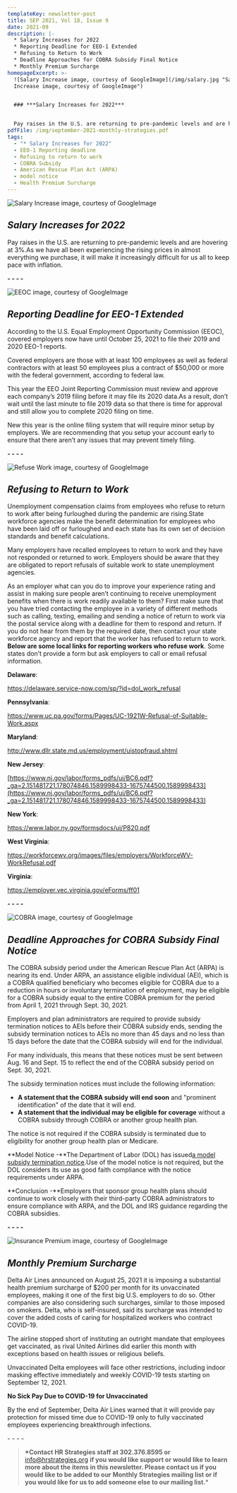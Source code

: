 ```yaml
---
templateKey: newsletter-post
title: SEP 2021, Vol 18, Issue 9
date: 2021-09
description: |-
  * Salary Increases for 2022
  * Reporting Deadline for EEO-1 Extended
  * Refusing to Return to Work
  * Deadline Approaches for COBRA Subsidy Final Notice
  * Monthly Premium Surcharge
homepageExcerpt: >-
  ![Salary Increase image, courtesy of GoogleImage](/img/salary.jpg "Salary
  Increase image, courtesy of GoogleImage")


  ### ***Salary Increases for 2022***


  Pay raises in the U.S. are returning to pre-pandemic levels and are hovering at 3%.As we have all been experiencing the rising prices in almost everything we purchase, it will make it increasingly difficult for us all to keep pace with inflation.
pdfFile: /img/september-2021-monthly-strategies.pdf
tags:
  - "* Salary Increases for 2022"
  - EEO-1 Reporting deadline
  - Refusing to return to work
  - COBRA Subsidy
  - American Rescue Plan Act (ARPA)
  - model notice
  - Health Premium Surcharge
---
```

![Salary Increase image, courtesy of GoogleImage](/img/salary.jpg "Salary Increase image, courtesy of GoogleImage")

## ***Salary Increases for 2022***

Pay raises in the U.S. are returning to pre-pandemic levels and are hovering at 3%.As we have all been experiencing the rising prices in almost everything we purchase, it will make it increasingly difficult for us all to keep pace with inflation.

***\- - - -***

![EEOC image, courtesy of GoogleImage](/img/eeoc.jpg "EEOC image, courtesy of GoogleImage")

## ***Reporting Deadline for EEO-1 Extended***

According to the U.S. Equal Employment Opportunity Commission (EEOC), covered employers now have until October 25, 2021 to file their 2019 and 2020 EEO-1 reports.

Covered employers are those with at least 100 employees as well as federal contractors with at least 50 employees plus a contract of $50,000 or more with the federal government, according to federal law.

This year the EEO Joint Reporting Commission must review and approve each company’s 2019 filing before it may file its 2020 data.As a result, don’t wait until the last minute to file 2019 data so that there is time for approval and still allow you to complete 2020 filing on time.

New this year is the online filing system that will require minor setup by employers. We are recommending that you setup your account early to ensure that there aren’t any issues that may prevent timely filing.

***\- - - -***

![Refuse Work image, courtesy of GoogleImage ](/img/refuse-work.jpg "Refuse Work image, courtesy of GoogleImage ")

## ***Refusing to Return to Work***

Unemployment compensation claims from employees who refuse to return to work after being furloughed during the pandemic are rising.State workforce agencies make the benefit determination for employees who have been laid off or furloughed and each state has its own set of decision standards and benefit calculations.

Many employers have recalled employees to return to work and they have not responded or returned to work. Employers should be aware that they are obligated to report refusals of suitable work to state unemployment agencies.

As an employer what can you do to improve your experience rating and assist in making sure people aren’t continuing to receive unemployment benefits when there is work readily available to them? First make sure that you have tried contacting the employee in a variety of different methods such as calling, texting, emailing and sending a notice of return to work via the postal service along with a deadline for them to respond and return. If you do not hear from them by the required date, then contact your state workforce agency and report that the worker has refused to return to work. **Below are some local links for reporting workers who refuse work**. Some states don’t provide a form but ask employers to call or email refusal information.

**Delaware**:

<https://delaware.service-now.com/sp/?id=dol_work_refusal>

**Pennsylvania**:

<https://www.uc.pa.gov/forms/Pages/UC-1921W-Refusal-of-Suitable-Work.aspx>

**Maryland**:

<http://www.dllr.state.md.us/employment/uistopfraud.shtml>

**New Jersey**:

[https://www.nj.gov/labor/forms_pdfs/ui/BC6.pdf?_ga=2.151481721.178074846.1589998433-1675744500.1589998433](https://www.nj.gov/labor/forms_pdfs/ui/BC6.pdf?_ga=2.151481721.178074846.1589998433-1675744500.1589998433)

**New York**:

<https://www.labor.ny.gov/formsdocs/ui/P820.pdf>

**West Virginia**:

<https://workforcewv.org/images/files/employers/WorkforceWV-WorkRefusal.pdf>

**Virginia**:

<https://employer.vec.virginia.gov/eForms/ff01>

***\- - - -***

![COBRA image, courtesy of GoogleImage](/img/cobra.png "COBRA image, courtesy of GoogleImage")

## ***Deadline Approaches for COBRA Subsidy Final Notice***

The COBRA subsidy period under the American Rescue Plan Act (ARPA) is nearing its end. Under ARPA, an assistance eligible individual (AEI), which is a COBRA qualified beneficiary who becomes eligible for COBRA due to a reduction in hours or involuntary termination of employment, may be eligible for a COBRA subsidy equal to the entire COBRA premium for the period from April 1, 2021 through Sept. 30, 2021.

Employers and plan administrators are required to provide subsidy termination notices to AEIs before their COBRA subsidy ends, sending the subsidy termination notices to AEIs no more than 45 days and no less than 15 days before the date that the COBRA subsidy will end for the individual.

For many individuals, this means that these notices must be sent between Aug. 16 and Sept. 15 to reflect the end of the COBRA subsidy period on Sept. 30, 2021.

The subsidy termination notices must include the following information:

* **A statement that the COBRA subsidy will end soon** and "prominent identification" of the date that it will end.
* **A statement that the individual may be eligible for coverage** without a COBRA subsidy through COBRA or another group health plan.

The notice is not required if the COBRA subsidy is terminated due to eligibility for another group health plan or Medicare.

**Model Notice -**The Department of Labor (DOL) has issued[a model subsidy termination notice](https://www.dol.gov/sites/dolgov/files/ebsa/laws-and-regulations/laws/cobra/premium-subsidy/notice-of-premium-assistance-expiration-premium.pdf).Use of the model notice is not required, but the DOL considers its use as good faith compliance with the notice requirements under ARPA.

**Conclusion -**Employers that sponsor group health plans should continue to work closely with their third-party COBRA administrators to ensure compliance with ARPA, and the DOL and IRS guidance regarding the COBRA subsidies.

***\- - - -***

![Insurance Premium image, courtesy of GoogleImage](/img/insurance-premium.jpg "Insurance Premium image, courtesy of GoogleImage")

## ***Monthly Premium Surcharge***

Delta Air Lines announced on August 25, 2021 it is imposing a substantial health premium surcharge of $200 per month for its unvaccinated employees, making it one of the first big U.S. employers to do so. Other companies are also considering such surcharges, similar to those imposed on smokers. Delta, who is self-insured, said its surcharge was intended to cover the added costs of caring for hospitalized workers who contract COVID-19.

The airline stopped short of instituting an outright mandate that employees get vaccinated, as rival United Airlines did earlier this month with exceptions based on health issues or religious beliefs.

Unvaccinated Delta employees will face other restrictions, including indoor masking effective immediately and weekly COVID-19 tests starting on September 12, 2021.

**No Sick Pay Due to COVID-19 for Unvaccinated**

By the end of September, Delta Air Lines warned that it will provide pay protection for missed time due to COVID-19 only to fully vaccinated employees experiencing breakthrough infections.

\- - - -

> **\*Contact HR Strategies staff at 302.376.8595 or** [info@hrstrategies.org](mailto:info@hrstrategies.org) **if you would like support or would like to learn more about the items in this newsletter. Please contact us if you would like to be added to our Monthly Strategies mailing list or if you would like for us to add someone else to our mailing list.***